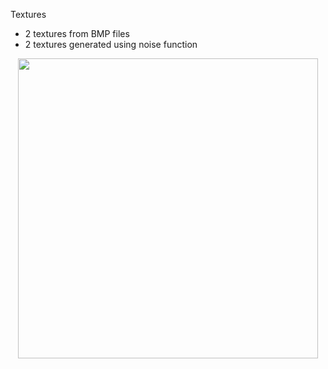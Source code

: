 Textures
* 2 textures from BMP files
* 2 textures generated using noise function


<p align="center">
  <img src="screenshot.png" width="480"/>
</p>
